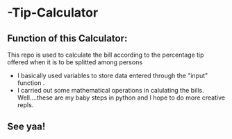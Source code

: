 # -Tip-Calculator
## Function of this Calculator:
This repo is used to calculate the bill  according to the percentage tip offered when it is to be splitted among persons 
- I basically used variables to store data entered through the "input" function .
- I carried out some mathematical operations in calulating the bills.
Well....these are my baby steps in python and I hope to do more creative repls.
## See yaa!

